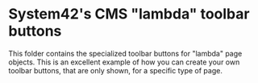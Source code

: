 System42's CMS "lambda" toolbar buttons
========

This folder contains the specialized toolbar buttons for "lambda" page objects. This is an excellent example of how you can create your
own toolbar buttons, that are only shown, for a specific type of page.
